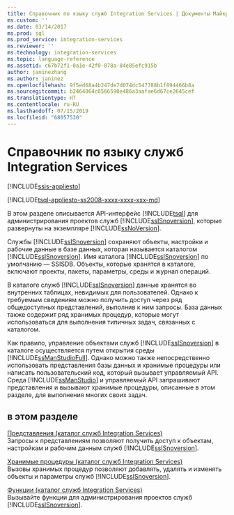 ```yaml
---
title: Справочник по языку служб Integration Services | Документы Майкрософт
ms.custom: ''
ms.date: 03/14/2017
ms.prod: sql
ms.prod_service: integration-services
ms.reviewer: ''
ms.technology: integration-services
ms.topic: language-reference
ms.assetid: c67b72f1-0a1e-42f0-878a-84e85efc915b
author: janinezhang
ms.author: janinez
ms.openlocfilehash: 9f5ed68a4b247de7d074dc547788b1f894466b8a
ms.sourcegitcommit: b2464064c0566590e486a3aafae6d67ce2645cef
ms.translationtype: HT
ms.contentlocale: ru-RU
ms.lasthandoff: 07/15/2019
ms.locfileid: "68057530"
---
```

# <a name="integration-services-language-reference"></a>Справочник по языку служб Integration Services

[!INCLUDE[ssis-appliesto](../includes/ssis-appliesto-ssvrpluslinux-asdb-asdw-xxx.md)]


[!INCLUDE[tsql-appliesto-ss2008-xxxx-xxxx-xxx-md](../includes/tsql-appliesto-ss2008-xxxx-xxxx-xxx-md.md)]

  В этом разделе описывается API-интерфейс [!INCLUDE[tsql](../includes/tsql-md.md)] для администрирования проектов служб [!INCLUDE[ssISnoversion](../includes/ssisnoversion-md.md)], которые развернуты на экземпляре [!INCLUDE[ssNoVersion](../includes/ssnoversion-md.md)].  
  
 Службы [!INCLUDE[ssISnoversion](../includes/ssisnoversion-md.md)] сохраняют объекты, настройки и рабочие данные в базе данных, которая называется каталогом [!INCLUDE[ssISnoversion](../includes/ssisnoversion-md.md)]. Имя каталога [!INCLUDE[ssISnoversion](../includes/ssisnoversion-md.md)] по умолчанию — SSISDB. Объекты, которые хранятся в каталоге, включают проекты, пакеты, параметры, среды и журнал операций.  
  
 В каталоге служб [!INCLUDE[ssISnoversion](../includes/ssisnoversion-md.md)] данные хранятся во внутренних таблицах, невидимых для пользователей. Однако к требуемым сведениям можно получить доступ через ряд общедоступных представлений, выполнив к ним запросы. База данных также содержит ряд хранимых процедур, которые могут использоваться для выполнения типичных задач, связанных с каталогом.  
  
 Как правило, управление объектами служб [!INCLUDE[ssISnoversion](../includes/ssisnoversion-md.md)] в каталоге осуществляется путем открытия среды [!INCLUDE[ssManStudioFull](../includes/ssmanstudiofull-md.md)]. Однако можно также непосредственно использовать представления базы данных и хранимые процедуры или написать пользовательский код, который вызывает управляемый API. Среда [!INCLUDE[ssManStudio](../includes/ssmanstudio-md.md)] и управляемый API запрашивают представления и вызывают хранимые процедуры, описанные в этом разделе, для выполнения многих своих задач.  
  
## <a name="in-this-section"></a>в этом разделе  
 [Представления (каталог служб Integration Services)](../integration-services/system-views/views-integration-services-catalog.md)  
 Запросы к представлениям позволяют получить доступ к объектам, настройкам и рабочим данным служб [!INCLUDE[ssISnoversion](../includes/ssisnoversion-md.md)].  
  
 [Хранимые процедуры (каталог служб Integration Services)](../integration-services/system-stored-procedures/stored-procedures-integration-services-catalog.md)  
 Вызовы хранимых процедур позволяют добавлять, удалять и изменять объекты и параметры служб [!INCLUDE[ssISnoversion](../includes/ssisnoversion-md.md)].  
  
 [Функции (каталог служб Integration Services)](https://msdn.microsoft.com/library/9f2aec85-3d4c-415f-b1f8-8328a60b1c7f)  
 Вызывайте функции для администрирования проектов служб [!INCLUDE[ssISnoversion](../includes/ssisnoversion-md.md)].  
  
  
